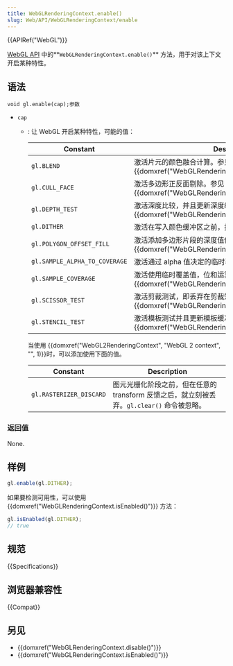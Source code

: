 ```yaml
---
title: WebGLRenderingContext.enable()
slug: Web/API/WebGLRenderingContext/enable
---
```


{{APIRef("WebGL")}}

[WebGL API](/zh-CN/docs/Web/API/WebGL_API) 中的**`WebGLRenderingContext.enable()`** 方法，用于对该上下文开启某种特性。

## 语法

```
void gl.enable(cap);参数
```

- `cap`

  - : 让 WebGL 开启某种特性，可能的值：

    | Constant                      | Description                                                                                                              |
    | ----------------------------- | ------------------------------------------------------------------------------------------------------------------------ |
    | `gl.BLEND`                    | 激活片元的颜色融合计算。参见 {{domxref("WebGLRenderingContext.blendFunc()")}}.                           |
    | `gl.CULL_FACE`                | 激活多边形正反面剔除。参见{{domxref("WebGLRenderingContext.cullFace()")}}.                              |
    | `gl.DEPTH_TEST`               | 激活深度比较，并且更新深度缓冲区。参见{{domxref("WebGLRenderingContext.depthFunc()")}}.                  |
    | `gl.DITHER`                   | 激活在写入颜色缓冲区之前，抖动颜色成分。                                                                                 |
    | `gl.POLYGON_OFFSET_FILL`      | 激活添加多边形片段的深度值偏移。参见{{domxref("WebGLRenderingContext.polygonOffset()")}}.                |
    | `gl.SAMPLE_ALPHA_TO_COVERAGE` | 激活通过 alpha 值决定的临时覆盖值计算。（抗锯齿）                                                                        |
    | `gl.SAMPLE_COVERAGE`          | 激活使用临时覆盖值，位和运算片段的覆盖值。参见 {{domxref("WebGLRenderingContext.sampleCoverage()")}}. |
    | `gl.SCISSOR_TEST`             | 激活剪裁测试，即丢弃在剪裁矩形范围外的片段。{{domxref("WebGLRenderingContext.scissor()")}}.                |
    | `gl.STENCIL_TEST`             | 激活模板测试并且更新模板缓冲区。参见{{domxref("WebGLRenderingContext.stencilFunc()")}}.                |

    当使用 {{domxref("WebGL2RenderingContext", "WebGL 2 context", "", 1)}}时，可以添加使用下面的值。

    | Constant                | Description                                                                                |
    | ----------------------- | ------------------------------------------------------------------------------------------ |
    | `gl.RASTERIZER_DISCARD` | 图元光栅化阶段之前，但在任意的 transform 反馈之后，就立刻被丢弃。`gl.clear()` 命令被忽略。 |

### 返回值

None.

## 样例

```js
gl.enable(gl.DITHER);
```

如果要检测可用性，可以使用 {{domxref("WebGLRenderingContext.isEnabled()")}} 方法：

```js
gl.isEnabled(gl.DITHER);
// true
```

## 规范

{{Specifications}}

## 浏览器兼容性

{{Compat}}

## 另见

- {{domxref("WebGLRenderingContext.disable()")}}
- {{domxref("WebGLRenderingContext.isEnabled()")}}
